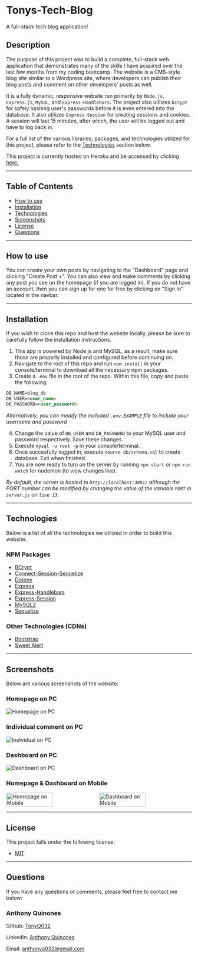 # Tonys-Tech-Blog
A full-stack tech blog application!

## Description
The purpose of this project was to build a complete, full-stack web application that demonstrates many of the skills I have acquired over the last few months from my coding bootcamp. The website is a CMS-style blog site similar to a Wordpress site, where developers can publish their blog posts and comment on other developers’ posts as well. 

It is a fully dynamic, responsive website run primarily by `Node.js`, `Express.js`, `MySQL`, and `Express-Handlebars`. The project also utilizes `bcrypt` for safely hashing user's passwords before it is even entered into the database. It also utilizes `Express-Session` for creating sessions and cookies. A session will last 15 minutes, after which, the user will be logged out and have to log back in.

For a full list of the various libraries, packages, and technologies utilized for this project, please refer to the [Technologies](#technologies) section below. 

This project is currently hosted on Heroku and be accessed by clicking [here.](https://tony-tech-blog.herokuapp.com/)

-------------------------

## Table of Contents
* [How to use](#how-to-use)
* [Installation](#installation)
* [Technologies](#technologies)
* [Screenshots](#screenshots)
* [License](#license)
* [Questions](#questions)

-------------------------
## How to use
You can create your own posts by navigating to the "Dashboard" page and clicking "Create Post +". You can also view and make comments by clicking any post you see on the homepage (if you are logged in). If you do not have an account, then you can sign up for one for free by clicking on "Sign In" located in the navbar.

-------------------------

## Installation
If you wish to clone this repo and host the website locally, please be sure to carefully follow the installation instructions.

1. This app is powered by Node.js and MySQL, as a result, make sure those are properly installed and configured before continuing on.
2. Navigate to the root of this repo and run `npm install` in your console/terminal to download all the necessary npm packages.
3. Create a `.env` file in the root of the repo. Within this file, copy and paste the following: 

```md
DB_NAME=blog_db
DB_USER=<user_name>
DB_PASSWORD=<user_password>
```
*Alternatively, you can modify the included `.env.EXAMPLE` file to include your username and password*

4. Change the value of `DB_USER` and `DB_PASSWORD` to your MySQL user and password respectively. Save these changes.
5. Execute `mysql -u root -p` in your console/terminal.
6. Once succesfully logged in, execute `source db/schema.sql` to create database. Exit when finished.
7. You are now ready to turn on the server by running `npm start` or `npm run watch` for nodemon (to view changes live).

*By default, the server is hosted to `http://localhost:3001/` although the PORT number can be modified by changing the value of the variable `PORT` in `server.js` on `line 13`.*

-------------------------

## Technologies
Below is a list of all the technologies we utilized in order to build this website.

### NPM Packages
* [BCrypt](https://www.npmjs.com/package/bcrypt)
* [Connect-Session-Sequelize](https://www.npmjs.com/package/connect-session-sequelize)
* [Dotenv](https://www.npmjs.com/package/dotenv)
* [Express](https://www.npmjs.com/package/express)
* [Express-Handlebars](https://www.npmjs.com/package/express-handlebars)
* [Express-Session](https://www.npmjs.com/package/express-session)
* [MySQL2](https://www.npmjs.com/package/mysql2)
* [Sequelize](https://www.npmjs.com/package/sequelize)

### Other Technologies (CDNs)
* [Bootstrap](https://getbootstrap.com)
* [Sweet Alert](https://sweetalert.js.org)

-------------------------

## Screenshots

Below are various screenshots of the website:

### Homepage on PC
<img src="./assets/images/pc-homepage.png" alt="Homepage on PC">

### Individual comment on PC
<img src="./assets/images/pc-singlecomment.png" alt="Individual on PC">

### Dashboard on PC
<img src="./assets/images/pc-dashboard.png" alt="Dashboard on PC">

### Homepage & Dashboard on Mobile
<div style="display: flex;"> 

<img src="./assets/images/mobile-homepage.png" alt="Homepage on Mobile" width=50% height=50%>

<img src="./assets/images/mobile-dashboard.png" alt="Dashboard on Mobile" width=50% height=50%>

</div>

-------------------------

## License

This project falls under the following license:
* [MIT](https://opensource.org/licenses/MIT)

-------------------------

## Questions
If you have any questions or comments, please feel free to contact me below: 

### Anthony Quinones
Github: [TonyQ032](https://github.com/TonyQ032) 

LinkedIn: [Anthony Quinones](https://www.linkedin.com/in/anthony-quinones/)

Email: anthonyq032@gmail.com
